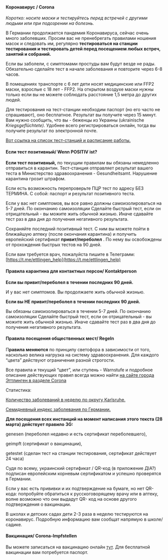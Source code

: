 
#### Коронавирус / Corona

_Коротко: носите маски и тестируйтесь перед встречей с другими людьми или при подозрении на болезнь._

В Германии продолжается пандемия Коронавируса, сейчас очень много заболевших. Просим вас не пренебрегать правилами ношения масок и следовать им, регулярно **тестироваться на станции тестирования и тестировать детей перед посещением любых встреч, занятий и собраний.**

Если вы заболели, с симптомами простуды вам будут везде не рады. Обязательно сделайте тест в начале заболевания и повторите через 6-8 часов.

В помещениях транспорте с 6 лет дети носят медицинские или FFP2 маски, взрослые с 18 лет - FFP2. На открытом воздухе маски нужны только если вы не можете соблюдать расстояние 1,5 метра до других людей.

Для тестирования на тест-станции необходим паспорт (но его часто не спрашивают), оно бесплатное. Результат вы получите через 15 минут. Вам нужно сообщить, что вы - беженцы из Украины (ukrainische _Kriegsgeflüchtete)._ Удобнее всего регистрироваться онлайн, тогда вы получите результат по электронной почте.

[Вот ссылка на список тест-станций и расписание работы.](https://www.ettlingen.de/informieren/krisen+_+katastrophen/corona/corona-schnelltests)


#### Если тест позитивный/ Wenn POSITIV ist?

**Если тест позитивный,** по текущим правилам вы обязаны немедленно отправиться в карантин. Тест-станция отправляет результат вашего теста в Министерство здравоохранения - Gesundheitsamt. Нарушение карантина грозит штрафом.

Если есть возможность перепроверьте ПЦР тест по адресу БЕЗ ТЕРМИНА. С собой: паспорт и результат позитивного теста.

Если у вас нет симптомов, вы все равно должны самоизолироваться на 5-7 дней. По окончанию самоизоляции Сделайте быстрый тест, если он отрицательный - вы можите жить обычной жизнью. Иначе сдавайте тест раз в два дня до получения негативного результата.

Сохраняйте последний позитивный тест. С ним вы можете пойти в ближайшую аптеку (после окончания карантина) и получить европейский сертификат **привит/переболел** . По нему вы освобождены от прохождения быстрых тестов на 90 дней.

Если вам требуется врач, пожалуйста пишите в Телеграмм: [](https://t.me/ettlingen_help)[https://t.me/ettlingen_help](https://t.me/ettlingen_help)

#### Правила карантина для контактных персон/ Kontaktperson

**Если вы привит/переболел в течении последних 90 дней.**

И у вас нет симптомов. Вы продолжаете жить обычной жизнью.

**Если вы НЕ привит/переболел в течении последних 90 дней.**

Вы обязаны самоизолироваться в течении 5-7 дней. По окончанию самоизоляции Сделайте быстрый тест, если он отрицательный - вы можите жить обычной жизнью. Иначе сдавайте тест раз в два дня до получения негативного результата.

#### Правила посещения общественных мест/ Regeln

П**равила меняются** по принципу светофора в зависимости от того, насколько велика нагрузка на систему здравоохранения. Для каждого “цвета” действуют ограничения разной строгости.

Все правила и текущий “цвет”, или ступень - Warnstufe и подробное описание действующих правил всегда можно найти [на сайте города Эттлинген в разделе Corona](https://www.ettlingen.de/informieren/krisen+_+katastrophen/corona)

Статистика:

[Количество заболеваний в неделю по округу Karlsruhe.](https://corona.karlsruhe.de/aktuelle-fallzahlen)

[Семидневный индекс заболевания по Германии.](https://de.statista.com/statistik/daten/studie/1192085/umfrage/coronainfektionen-covid-19-in-den-letzten-sieben-tagen-in-deutschland/)

**Для посещения всех инстанций на момент написания этого текста (28 марта) действует правило** **3G:**

genesen (переболел недавно и есть сертификат переболевшего),

geimpft (сертификат о вакцинации),

getestet (сделан тест на станции тестирования, сертификат действует 24 часа)

Судя по всему, украинский сертификат / QR-код (в приложение ДIА?) подписан европейским корневым сертификатом и успешно проверятся в Германии.

Если у вас есть прививки и их подтверждение на бумаге, но нет QR-кода: попробуйте обратиться к русскоговорящему врачу или в аптеку, волне возможно что они выдадут QR- код на основе другого подтверждения о вакцинации.

В школах и детских садах дети 2-3 раза в неделю тестируются на коронавирус. Подробную информацию вам сообщат напрямую в школе/садике.

#### Вакцинация/ Corona-Impfstellen

Вы можете записаться на вакцинацию онлайн [тут](https://c19.rhein-neckar-kreis.de/impftermin). Для бесплатной вакцинации вам потребуется паспорт.